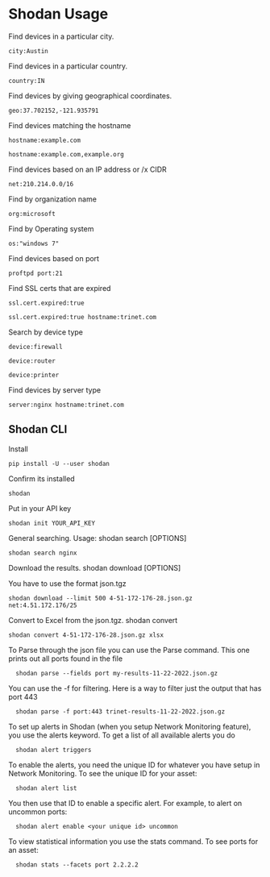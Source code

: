 # Shodan Usage

Find devices in a particular city.
```
city:Austin
```
Find devices in a particular country. 
```
country:IN
```
Find devices by giving geographical coordinates.
```
geo:37.702152,-121.935791
```
Find devices matching the hostname
```
hostname:example.com
```
```
hostname:example.com,example.org
```
Find devices based on an IP address or /x CIDR
```
net:210.214.0.0/16
```
Find by organization name
```
org:microsoft
```
Find by Operating system
```
os:"windows 7"
```
Find devices based on port
```
proftpd port:21
```
Find SSL certs that are expired
```
ssl.cert.expired:true
```
```
ssl.cert.expired:true hostname:trinet.com
```
Search by device type
```
device:firewall
```
```
device:router
```
```
device:printer
```
Find devices by server type
```
server:nginx hostname:trinet.com
```

## Shodan CLI

Install
```
pip install -U --user shodan
```
Confirm its installed
```
shodan
```
Put in your API key
```
shodan init YOUR_API_KEY
```
General searching. Usage: shodan search [OPTIONS] <search query>
```
shodan search nginx
```
Download the results. shodan download [OPTIONS] <filename> <search query> You have to use the format json.tgz
```
shodan download --limit 500 4-51-172-176-28.json.gz net:4.51.172.176/25
```
Convert to Excel from the json.tgz. shodan convert <data file> <file format>
```
shodan convert 4-51-172-176-28.json.gz xlsx
```
To Parse through the json file you can use the Parse command. This one prints out all ports found in the file
```
  shodan parse --fields port my-results-11-22-2022.json.gz
```
You can use the -f for filtering. Here is a way to filter just the output that has port 443
```
  shodan parse -f port:443 trinet-results-11-22-2022.json.gz
```
To set up alerts in Shodan (when you setup Network Monitoring feature), you use the alerts keyword. To get a list of all available alerts you do
```
  shodan alert triggers
```
To enable the alerts, you need the unique ID for whatever you have setup in Network Monitoring. To see the unique ID for your asset:
```
  shodan alert list
```
You then use that ID to enable a specific alert. For example, to alert on uncommon ports:
```
  shodan alert enable <your unique id> uncommon
```
To view statistical information you use the stats command. To see ports for an asset:
```
  shodan stats --facets port 2.2.2.2
```
  


